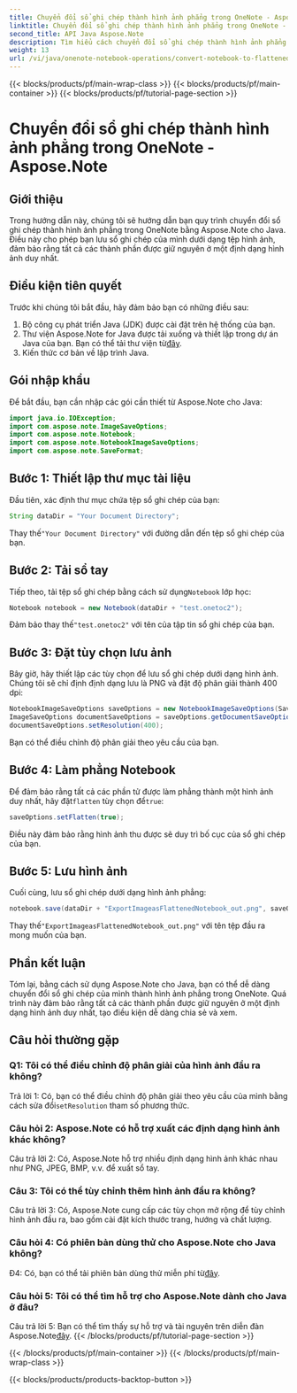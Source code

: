 ```yaml
---
title: Chuyển đổi sổ ghi chép thành hình ảnh phẳng trong OneNote - Aspose.Note
linktitle: Chuyển đổi sổ ghi chép thành hình ảnh phẳng trong OneNote - Aspose.Note
second_title: API Java Aspose.Note
description: Tìm hiểu cách chuyển đổi sổ ghi chép thành hình ảnh phẳng trong OneNote bằng Aspose.Note for Java. Bảo toàn tất cả các thành phần trong một tệp hình ảnh một cách dễ dàng.
weight: 13
url: /vi/java/onenote-notebook-operations/convert-notebook-to-flattened-image/
---
```


{{< blocks/products/pf/main-wrap-class >}}
{{< blocks/products/pf/main-container >}}
{{< blocks/products/pf/tutorial-page-section >}}

# Chuyển đổi sổ ghi chép thành hình ảnh phẳng trong OneNote - Aspose.Note

## Giới thiệu

Trong hướng dẫn này, chúng tôi sẽ hướng dẫn bạn quy trình chuyển đổi sổ ghi chép thành hình ảnh phẳng trong OneNote bằng Aspose.Note cho Java. Điều này cho phép bạn lưu sổ ghi chép của mình dưới dạng tệp hình ảnh, đảm bảo rằng tất cả các thành phần được giữ nguyên ở một định dạng hình ảnh duy nhất.

## Điều kiện tiên quyết

Trước khi chúng tôi bắt đầu, hãy đảm bảo bạn có những điều sau:

1. Bộ công cụ phát triển Java (JDK) được cài đặt trên hệ thống của bạn.
2.  Thư viện Aspose.Note for Java được tải xuống và thiết lập trong dự án Java của bạn. Bạn có thể tải thư viện từ[đây](https://releases.aspose.com/note/java/).
3. Kiến thức cơ bản về lập trình Java.

## Gói nhập khẩu

Để bắt đầu, bạn cần nhập các gói cần thiết từ Aspose.Note cho Java:

```java
import java.io.IOException;
import com.aspose.note.ImageSaveOptions;
import com.aspose.note.Notebook;
import com.aspose.note.NotebookImageSaveOptions;
import com.aspose.note.SaveFormat;
```

## Bước 1: Thiết lập thư mục tài liệu

Đầu tiên, xác định thư mục chứa tệp sổ ghi chép của bạn:

```java
String dataDir = "Your Document Directory";
```

 Thay thế`"Your Document Directory"` với đường dẫn đến tệp sổ ghi chép của bạn.

## Bước 2: Tải sổ tay

 Tiếp theo, tải tệp sổ ghi chép bằng cách sử dụng`Notebook` lớp học:

```java
Notebook notebook = new Notebook(dataDir + "test.onetoc2");
```

 Đảm bảo thay thế`"test.onetoc2"` với tên của tập tin sổ ghi chép của bạn.

## Bước 3: Đặt tùy chọn lưu ảnh

Bây giờ, hãy thiết lập các tùy chọn để lưu sổ ghi chép dưới dạng hình ảnh. Chúng tôi sẽ chỉ định định dạng lưu là PNG và đặt độ phân giải thành 400 dpi:

```java
NotebookImageSaveOptions saveOptions = new NotebookImageSaveOptions(SaveFormat.Png);
ImageSaveOptions documentSaveOptions = saveOptions.getDocumentSaveOptions();
documentSaveOptions.setResolution(400);
```

Bạn có thể điều chỉnh độ phân giải theo yêu cầu của bạn.

## Bước 4: Làm phẳng Notebook

Để đảm bảo rằng tất cả các phần tử được làm phẳng thành một hình ảnh duy nhất, hãy đặt`flatten` tùy chọn để`true`:

```java
saveOptions.setFlatten(true);
```

Điều này đảm bảo rằng hình ảnh thu được sẽ duy trì bố cục của sổ ghi chép của bạn.

## Bước 5: Lưu hình ảnh

Cuối cùng, lưu sổ ghi chép dưới dạng hình ảnh phẳng:

```java
notebook.save(dataDir + "ExportImageasFlattenedNotebook_out.png", saveOptions);
```

 Thay thế`"ExportImageasFlattenedNotebook_out.png"` với tên tệp đầu ra mong muốn của bạn.

## Phần kết luận

Tóm lại, bằng cách sử dụng Aspose.Note cho Java, bạn có thể dễ dàng chuyển đổi sổ ghi chép của mình thành hình ảnh phẳng trong OneNote. Quá trình này đảm bảo rằng tất cả các thành phần được giữ nguyên ở một định dạng hình ảnh duy nhất, tạo điều kiện dễ dàng chia sẻ và xem.

## Câu hỏi thường gặp

### Q1: Tôi có thể điều chỉnh độ phân giải của hình ảnh đầu ra không?

 Trả lời 1: Có, bạn có thể điều chỉnh độ phân giải theo yêu cầu của mình bằng cách sửa đổi`setResolution` tham số phương thức.

### Câu hỏi 2: Aspose.Note có hỗ trợ xuất các định dạng hình ảnh khác không?

Câu trả lời 2: Có, Aspose.Note hỗ trợ nhiều định dạng hình ảnh khác nhau như PNG, JPEG, BMP, v.v. để xuất sổ tay.

### Câu 3: Tôi có thể tùy chỉnh thêm hình ảnh đầu ra không?

Câu trả lời 3: Có, Aspose.Note cung cấp các tùy chọn mở rộng để tùy chỉnh hình ảnh đầu ra, bao gồm cài đặt kích thước trang, hướng và chất lượng.

### Câu hỏi 4: Có phiên bản dùng thử cho Aspose.Note cho Java không?

 Đ4: Có, bạn có thể tải phiên bản dùng thử miễn phí từ[đây](https://releases.aspose.com/).

### Câu hỏi 5: Tôi có thể tìm hỗ trợ cho Aspose.Note dành cho Java ở đâu?

 Câu trả lời 5: Bạn có thể tìm thấy sự hỗ trợ và tài nguyên trên diễn đàn Aspose.Note[đây](https://forum.aspose.com/c/note/28).
{{< /blocks/products/pf/tutorial-page-section >}}

{{< /blocks/products/pf/main-container >}}
{{< /blocks/products/pf/main-wrap-class >}}

{{< blocks/products/products-backtop-button >}}
